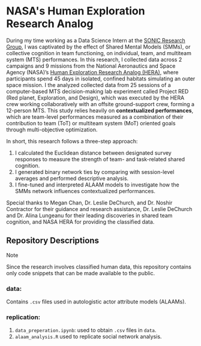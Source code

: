 # NASA's Human Exploration Research Analog
During my time working as a Data Science Intern at the [SONIC Research Group](https://sonic.northwestern.edu/), I was captivated by the effect of Shared Mental Models (SMMs), or collective cognition in team functioning, on individual, team, and multiteam system (MTS) performances. In this research, I collected data across 2 campaigns and 9 missions from the National Aeronautics and Space Agency (NASA)’s [Human Exploration Research Analog (HERA)](https://www.nasa.gov/mission/hera/), where participants spend 45 days in isolated, confined habitats simulating an outer space mission. I the analyzed collected data from 25 sessions of a computer-based MTS decision-making lab experiment called Project RED (Red planet, Exploration, and Design), which was executed by the HERA crew working collaboratively with an offsite ground-support crew, forming a 12-person MTS. This study relies heavily on **contextualized performances**, which are team-level performances measured as a combination of their contribution to team (ToT) or multiteam system (MoT) oriented goals through multi-objective optimization. 

In short, this research follows a three-step approach:
1. I calculated the Euclidean distance between designated survey responses to measure the strength of team- and task-related shared cognition.
2. I generated binary network ties by comparing with session-level averages and performed descriptive analysis.
3. I fine-tuned and interpreted ALAAM models to investigate how the SMMs network influences contextualized performances.

Special thanks to Megan Chan, Dr. Leslie DeChurch, and Dr. Noshir Contractor for their guidance and research assistance, Dr. Leslie DeChurch and Dr. Alina Lungeanu for their leading discoveries in shared team cognition, and NASA HERA for providing the classified data.

## Repository Descriptions

>[!NOTE]
>Since the research involves classified human data, this repository contains only code snippets that can be made available to the public.

### data:

Contains `.csv` files used in autologistic actor attribute models (ALAAMs).

### replication:

1. `data_preperation.ipynb`: used to obtain `.csv` files in `data`.
2. `alaam_analysis.R` used to replicate social network analysis.


